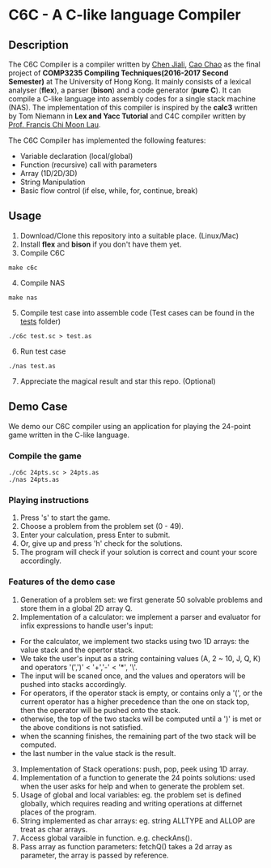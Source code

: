 # C6C - A C-like language Compiler

## Description
The C6C Compiler is a compiler written by [Chen Jiali](https://github.com/Charliechen1), [Cao Chao](https://github.com/caochao39) as the final project of **COMP3235 Compiling Techniques(2016-2017 Second Semester)** at The University of Hong Kong. It mainly consists of a lexical analyser (**flex**), a parser (**bison**) and a code generator (**pure C**). It can compile a C-like language into assembly codes for a single stack machine (NAS). The implementation of this compiler is inspired by the **calc3** written by Tom Niemann in **Lex and Yacc Tutorial** and C4C compiler written by [Prof. Francis Chi Moon Lau](http://i.cs.hku.hk/~fcmlau/).

The C6C Compiler has implemented the following features:

- Variable declaration (local/global)
- Function (recursive) call with parameters
- Array (1D/2D/3D)
- String Manipulation
- Basic flow control (if else, while, for, continue, break)

## Usage

1. Download/Clone this repository into a suitable place. (Linux/Mac)
2. Install **flex** and **bison** if you don't have them yet.
3. Compile C6C
  ```
  make c6c
  ```
4. Compile NAS
  ```
  make nas
  ```
5. Compile test case into assemble code (Test cases can be found in the [tests](./tests) folder)
  ```
  ./c6c test.sc > test.as
  ```
6. Run test case
  ```
  ./nas test.as
  ```
7. Appreciate the magical result and star this repo. (Optional)

## Demo Case
We demo our C6C compiler using an application for playing the 24-point game written in the C-like language.

### Compile the game
```
./c6c 24pts.sc > 24pts.as
./nas 24pts.as
```

### Playing instructions

1. Press 's' to start the game.
2. Choose a problem from the problem set (0 - 49).
3. Enter your calculation, press Enter to submit.
4. Or, give up and press 'h' check for the solutions.
5. The program will check if your solution is correct and count your score accordingly.

### Features of the demo case
1. Generation of a problem set: we first generate 50 solvable problems and store them in a global 2D array Q.
2. Implementation of a calculator: we implement a parser and evaluator for infix expressions to handle user's input:
  * For the calculator, we implement two stacks using two 1D arrays: the value stack and the opertor stack.
  * We take the user's input as a string containing values (A, 2 ~ 10, J, Q, K) and operators '(',')' < '+','-' < '\*', '\\'.
  * The input will be scaned once, and the values and operators will be pushed into stacks accordingly.
  * For operators, if the operator stack is empty, or contains only a '(', or the current operator has a higher precedence than the one on stack top, then the operator will be pushed onto the stack.
  * otherwise, the top of the two stacks will be computed until a ')' is met or the above conditions is not satisfied.
  * when the scanning finishes, the remaining part of the two stack will be computed.
  * the last number in the value stack is the result.
3. Implementation of Stack operations: push, pop, peek using 1D array.
4. Implementation of a function to generate the 24 points solutions: used when the user asks for help and when to generate the problem set.
5. Usage of global and local variables: eg. the problem set is defined globally, which requires reading and writing operations at differnet places of the program.
6. String implemented as char arrays: eg. string ALLTYPE and ALLOP are treat as char arrays.
7. Access global varaible in function. e.g. checkAns().
8. Pass array as function parameters: fetchQ() takes a 2d array as parameter, the array is passed by reference.
